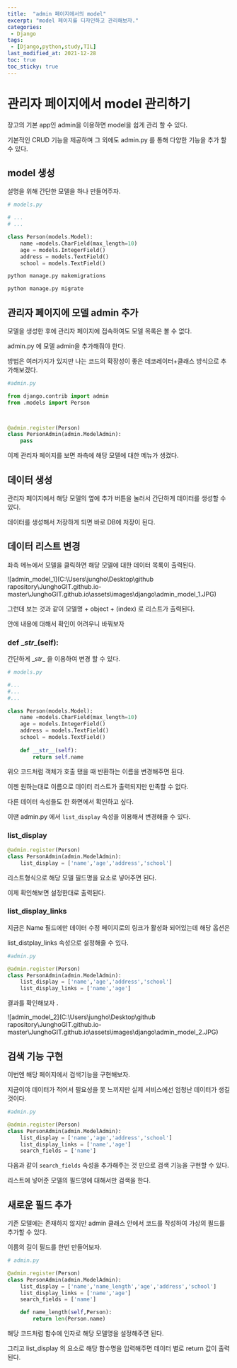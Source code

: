 ```yaml
---
title:  "admin 페이지에서의 model"
excerpt: "model 페이지를 디자인하고 관리해보자."
categories:
 - Django
tags:
 - [Django,python,study,TIL]
last_modified_at: 2021-12-28
toc: true
toc_sticky: true
---
```


# 관리자 페이지에서 model 관리하기



장고의 기본 app인 admin을 이용하면 model을 쉽게 관리 할 수 있다.



기본적인 CRUD 기능을 제공하며 그 외에도 admin.py 를 통해 다양한 기능을 추가 할 수 있다.





## model 생성





설명을 위해 간단한 모델을 하나 만들어주자.



```python
# models.py

# ...
# ...

class Person(models.Model):
    name =models.CharField(max_length=10)
    age = models.IntegerField()
    address = models.TextField()
    school = models.TextField()

```

```bash
python manage.py makemigrations

python manage.py migrate
```



## 관리자 페이지에 모델 admin 추가



모델을 생성한 후에 관리자 페이지에 접속하여도 모델 목록은 볼 수 없다.

admin.py 에 모델 admin을 추가해줘야 한다.



방법은 여러가지가 있지만 나는 코드의 확장성이 좋은 데코레이터+클래스 방식으로 추가해보겠다.



```python
#admin.py

from django.contrib import admin
from .models import Person



@admin.register(Person)
class PersonAdmin(admin.ModelAdmin):
    pass

```



이제 관리자 페이지를 보면 좌측에 해당 모델에 대한 메뉴가 생겼다.



## 데이터 생성



관리자 페이지에서 해당 모델의 옆에 추가 버튼을 눌러서 간단하게 데이터를 생성할 수 있다.

데이터를 생성해서 저장하게 되면 바로 DB에 저장이 된다.



## 데이터 리스트 변경



좌측 메뉴에서 모델을 클릭하면 해당 모델에 대한 데이터 목록이 출력된다.



![admin_model_1](C:\Users\jungho\Desktop\github rapository\JunghoGIT.github.io-master\JunghoGIT.github.io\assets\images\django\admin_model_1.JPG)



그런데 보는 것과 같이 모델명 + object + (index) 로 리스트가 출력된다.

안에 내용에 대해서 확인이 어려우니 바꿔보자



### def \__str__(self):



간단하게 \__str__ 을 이용하여 변경 할 수 있다.



```python
# models.py

#...
#...
#...

class Person(models.Model):
    name =models.CharField(max_length=10)
    age = models.IntegerField()
    address = models.TextField()
    school = models.TextField()
    
    def __str__(self):
        return self.name

```



위으 코드처럼 객체가 호출 됐을 때 반환하는 이름을 변경해주면 된다.



이젠 원하는대로 이름으로 데이터 리스트가 출력되지만 만족할 수 없다.

다른 데이터 속성들도 한 화면에서 확인하고 싶다.



이땐 admin.py 에서 `list_display` 속성을 이용해서 변경해줄 수 있다.



### list_display



```python
@admin.register(Person)
class PersonAdmin(admin.ModelAdmin):
    list_display = ['name','age','address','school']
```



리스트형식으로 해당 모델 필드명을 요소로 넣어주면 된다.



이제 확인해보면 설정한대로 출력된다.



### list_display_links



지금은 Name 필드에만 데이터 수정 페이지로의 링크가 활성화 되어있는데 해당 옵션은

list_distplay_links 속성으로 설정해줄 수 있다.



```python
#admin.py

@admin.register(Person)
class PersonAdmin(admin.ModelAdmin):
    list_display = ['name','age','address','school']
    list_display_links = ['name','age']
```



결과를 확인해보자 .



![admin_model_2](C:\Users\jungho\Desktop\github rapository\JunghoGIT.github.io-master\JunghoGIT.github.io\assets\images\django\admin_model_2.JPG)





## 검색 기능 구현







이번엔 해당 페이지에서 검색기능을 구현해보자.

지금이야 데이터가 적어서 필요성을 못 느끼지만 실제 서비스에선 엄청난 데이터가 생길 것이다.



```python
#admin.py

@admin.register(Person)
class PersonAdmin(admin.ModelAdmin):
    list_display = ['name','age','address','school']
    list_display_links = ['name','age']
    search_fields = ['name']
```



다음과 같이 `search_fields` 속성을 추가해주는 것 만으로 검색 기능을 구현할 수 있다.

리스트에 넣어준 모델의 필드명에 대해서만 검색을 한다.



## 새로운 필드 추가 



기존 모델에는 존재하지 않지만 admin 클래스 안에서 코드를 작성하여 가상의 필드를 추가할 수 있다.



이름의 길이 필드를 한번 만들어보자.



```python
# admin.py

@admin.register(Person)
class PersonAdmin(admin.ModelAdmin):
    list_display = ['name','name_length','age','address','school']
    list_display_links = ['name','age']
    search_fields = ['name']

    def name_length(self,Person):
        return len(Person.name)
```



해당 코드처럼 함수에 인자로 해당 모델명을 설정해주면 된다.

그리고 list_display 의 요소로 해당 함수명을 입력해주면 데이터 별로 return 값이 출력된다.